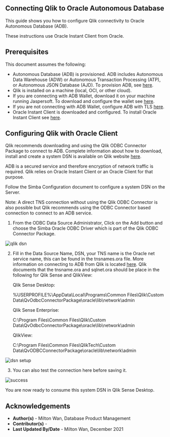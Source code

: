 ## **Connecting Qlik to Oracle Autonomous Database**

This guide shows you how to configure Qlik connectivity to Oracle Autonomous Database (ADB).

These instructions use Oracle Instant Client from Oracle.

## **Prerequisites**

This document assumes the following:

- Autonomous Database (ADB) is provisioned. ADB includes Autonomous Data Warehouse (ADW) or Autonomous Transaction Processing (ATP), or Autonomous JSON Database (AJD).  To provision ADB, see [here](https://docs.oracle.com/en/cloud/paas/autonomous-database/adbsa/autonomous-provision.html#GUID-0B230036-0A05-4CA3-AF9D-97A255AE0C08).
- Qlik is installed on a machine (local, OCI, or other cloud).   
- If you are connecting with ADB Wallet, download it on your machine running Jaspersoft.  To download and configure the wallet see [here](?lab=wallet).
- If you are not connecting with ADB Wallet, configure ADB with TLS  [here](?lab=no-wallet).
- Oracle Instant Client is downloaded and configured.  To install Oracle Instant Client see [here](?lab=instant-client-windows-64).

## **Configuring Qlik with Oracle Client**

Qlik recommends downloading and using the Qlik ODBC Connector Package to connect
to ADB. Complete information about how to download, install and create a system
DSN is available on Qlik website [here](https://help.qlik.com/en-US/connectors/Subsystems/ODBC_connector_help/Content/Connectors_ODBC/Introduction/ODBC-connector.htm).

ADB is a secured service and therefore encryption of network traffic is required. Qlik relies on Oracle Instant Client or an Oracle Client for that purpose.

Follow the Simba Configuration document to configure a system DSN on the Server.

Note: A direct TNS connection without using the Qlik ODBC Connector is also possible
but Qlik recommends using the ODBC Connector based connection to connect to an
ADB service.

1. From the ODBC Data Source Administrator, Click on the Add button and choose the Simba
   Oracle ODBC Driver which is part of the Qlik ODBC Connector Package.

![qlik dsn](./images/dsn-example.png)



2. Fill in the Data Source Name, DSN, your TNS name is the Oracle net service name, this can be found in the tnsnames.ora file.   More information on connecting to ADB from Qlik is located [here](https://help.qlik.com/en-US/connectors/Subsystems/ODBC_connector_help/Content/Connectors_ODBC/Oracle/Create-Oracle-connection.htm).  Qlik documents that the tnsname.ora and sqlnet.ora should be place in the following for Qlik Sense and QlikView:

   Qlik Sense Desktop:

   %USERPROFILE%\AppData\Local\Programs\Common Files\Qlik\Custom Data\QvOdbcConnectorPackage\oracle\lib\network\admin

   Qlik Sense Enterprise:

   C:\Program Files\Common Files\Qlik\Custom Data\QvOdbcConnectorPackage\oracle\lib\network\admin

   QlikView:

   C:\Program Files\Common Files\QlikTech\Custom Data\QvODBCConnectorPackage\oracle\lib\network\admin

![dsn setup](./images/dsn-setup.png)

3. You can also test the connection here before saving it.

![success](./images/success.png)



You are now ready to consume this system DSN in Qlik Sense Desktop.





## **Acknowledgements**

* **Author(s)** - Milton Wan, Database Product Management
* **Contributor(s)** -
* **Last Updated By/Date** - Milton Wan, December 2021
